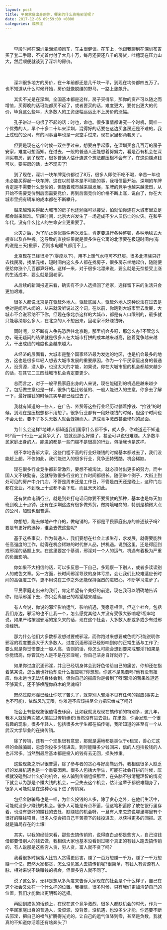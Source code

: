 ```yaml
---
layout: post
title: 平民家庭出身的你，哪来的什么资格邪淫呢？
date: 2017-12-06 09:59:00 +0800
categories: 戒邪淫
---
```


　　﻿﻿﻿﻿﻿﻿﻿﻿﻿﻿
　　早段时间在深圳坐滴滴顺风车，车主很健谈。在车上，他跟我聊到在深圳布吉买了套二手房，不光首付付了大几十万，每月还要还八千的房贷，吐槽现在压力山大，然后顺便就谈到了深圳的房价。
　　﻿﻿
　　深圳很多地方的房价，在十年前都还是几千块一平，到现在均价都四五万了。也不知道从什么时候开始，房价就像脱缰的野马，一路上涨飙升。
　　其实不光是在深圳，全国基本都是这样，房子买得早，那你的资产可以随之而增值，买得晚的话可能都买不起了，或者要买的话，难度更大，要付出更大的代价，毕竟这么些年，大多数人的工资涨幅远远比不上房价的涨幅。
　　孔子讲过一句很了不起的话：时也，命也。很多事情都讲究一个时机，同样一个优秀的人，早个十多二十年来深圳，混得好的话要在这边买套房还是不难的，我上过班的公司，有的同事当年也是一双空手过来，现在家里都两套房了。
　　但要是现在这个时候一双空手过来，想要白手起家，在深圳买套几百万的房子安家，难度可想而知。在过去，一般的普通人还能想着努努力，看是否有机会在深圳买套房，到了现在，很多普通人估计连这个想法都压根不会有了，在这边赚点钱可以，要买房的话，太不现实了!
　　到了现在，深圳一块车牌竞价都过了8万，很多人即使不吃不喝，辛苦一年也未必能买得起一块车牌。这在以前基本是不可能的事，我相信最开始，深圳的车牌肯定是不需要什么竞价的，但随着城市越来越发展，车牌的竞争也越来越激烈，从开始不需要竞价到后面需要竞价，再到后面竞价的价格不断上涨，说白了，你在大城市里拥有辆车的成本都在不断攀升。
　　越来越难买得起大城市的房子也还勉强可以接受，怕就怕你连在大城市里立足都会越来越难。早段时间，北京大兴发生了一场造成不少人员伤亡的火灾。在和平年代，没有什么比人的生命安全更重要了。
　　火灾之后，为了防止类似事件再次发生，肯定要进行各种整顿，各种地毯式大搜查以及各种拆。这导致的直接结果就是很多住在公寓的北漂要在极短时间内(有的说是三天)搬家，否则水电暖气都用不上。
　　北京现在已经很冷了(零度以下)，用不上暖气水电可不舒服。很多北漂族只好去找民房，找单元楼，短时间内这么多人都在找房子，很多房东坐地起价，随随便便给你涨个几百都算好的。这样一来，对于很多北漂来说，要么就是无奈接受上涨的生活成本，要么就是回老家。
　　从后续的新闻报道来看，确实有不少人选择回了老家，选择留下来的生活只会更加艰难。
　　很多人都说北京是在驱赶外地人，驱赶底层人，驱赶外地人这种说法在过去是绝对是闻所未闻的，从来就没听说过这个词。在以前，你跑到大城市里去发展，大城市不会说容纳不下你，但现在像北京这样的大城市，都是有人口限制的，最多就只能容纳那么多人，在北京的人不想出来，回老家不好赚钱呀。
　　同时呢，又不断有人争先恐后往北京跑，那里机会多呀，那怎么办?不管怎么办，毫无疑问的结果就是很多人在大城市打拼的成本越来越高，随着竞争越来越大，干出成绩的难度也会越来越大。
　　从经济的层面看，大城市是整个国家经济最为发达的地区，也是机会最多的地方，这也是很多年轻人想去大城市发展的重要原因。作为一个平民家庭出身的普通人，没资源，没人脉，也没太大的才能，如果说，你在大城市里的机会都越来越少的话，在其它二三四线城市机会肯定要更少。
　　总而言之，对于一般平民家庭出身的人来说，现在能碰到的机遇是越来越少了。包括做生意也是一样，很多门槛比较低的、一般人能进入的生意，你多去了解一下，最好赚钱的时候其实早都已经过去了。
　　我就有知道的一些人，在广告、外贸等这些行业经历过躺着挣钱、“捡钱”的时候，到现在是压根想都不用想了。很多行业都有一段好赚钱的时候，但这个时间也不会太长，要不了多久无数人就会蜂拥而入，造成竞争激烈甚至惨烈的局面。
　　为什么会这样?地球人都知道我们国家什么都不多，就人多，你难道还不知道吗?而一个行业一旦竞争大了，钱就没那么好赚了，甚至可以说很难赚。大多数平民家庭出身的人，能进的都是一些门槛不是很高的行业，包括我也是这样。
　　很不幸地告诉大家，这些门槛不高的行业好赚钱的时候基本都过去了，我们没能赶上趟。不仅如此，我们能进入的很多行业，竞争还特残酷，机会稀缺。
　　现在很多行业竞争都非常激烈，要想不被淘汰，就必须付出更多的努力，而中国人又不缺勤奋，这就导致很多行业的工作时间都很长。随便举个例子，大街上到处可见的房产中介门店，不管是周末还是工作日，不管是白天还是晚上，这种门店都在营业，不到晚上十点都不会下班，而且天天如此。
　　还有贷款电销行业，就是到处打电话问你要不要贷款的那种，基本也是每天加班到晚上十点钟。还有在深圳这边有很多做外贸，做跨境电商的，特别是稍微大点的公司，加班也很普遍。
　　你想想，跑去做地产中介的，做电销的，不都是平民家庭出身的普通孩子吗?要是有更好的选择，谁会去做这些呢?
　　基于这些事实，作为普通人，我们要想在社会上求生存，求发展，就得要能胜任高强度的工作，就得在机会稀缺的时代拼人品，拼机遇。说到这里，还是得回到戒邪淫的话题上来。在这里要定个基调，邪淫对一个人的运气、机遇有着极为严重的负面影响。
　　你如果不大相信的话，可以多反思一下自己，多观察一下别人，或者多读读别人的戒色文章。另一方面，长时间邪淫导致的身体亏损，会让我们比较难适应长时间的高强度工作，更不用说在工作之外还能保持强烈的进取心，不断学习进步了。
　　平民家庭走出来的我们，肯定希望有个美好的前途，现在我可以明确地告诉你，继续邪淫下去，你只会离自己的希望越来越远。
　　有人会说，你说的邪淫影响运气、影响机遇，我愿意相信，但这个社会，包括我们身边，邪淫的也不止我一个，怎么感觉其他人并没有受很大影响呢?坦率地说，如果严格按照邪淫的定义来的话，现在这个社会，大多数人都或多或少有过邪淫经历。
　　那为什么他们大多数都没想过要戒邪淫，而你跑过来想要戒色呢?只能说明你邪淫的程度要远大于大多数人，过度沉湎邪淫已经影响到你的正常生活与工作了;要么就是你觉悟要比一般人高，否则的话，你怎么可能会想到要来戒邪淫?如果是你觉悟高，你管其他人是不是在邪淫呢，你自己洁身自好就好了。
　　如果你过度沉湎邪淫，并且已经切身体会到好色带给自己的痛苦，你却还在指着某某说，怎么他也好色却没什么报应呢?你想想，你这不是愚蠢吗?他有没有报应，你永远也无法切身体会到，但你自己的报应你是尝到了呀!邪淫的苦果难道还不够真实，还不够唤醒你麻木的灵魂吗?
　　既然过度邪淫已经让你吃了苦头了，就算别人邪淫不见有任何的报应(事实上也不可能)，依然风光无限，你难道不应该拼尽全力把它给戒了吗?!
　　社会上有些现象很值得去琢磨，比如我就发现现在搞传销的特别多，这几年，我本人就曾两次被人骗进过传销组织(当然没有进去做)。在里面，你会发现一个很有趣的现象，很多年轻人，包括很多大学生都在搞传销，我所知道的甚至有一个从武汉大学毕业的在搞传销。
　　除了传销，还有一个现象很有意思，那就是遍地都是类似于e租宝，善心汇这样的金融骗局，忽悠你投多少钱进去，到时能赚多少钱回来，信的人包括投钱的人也非常多。当然到最后基本都是投入的钱有去无回，损失惨重。
　　这些现象之所以很普遍，除了参与者的贪心与好高骛远外，我相信很多人缺乏好的发展机遇也是一个重要因素。很多人包括大学生，可能在社会打拼的时候，压根就没碰到过什么好的机会，被人骗到传销组织那里，在头脑不够清醒理智的情况下就会认为那是个赚大钱的机会，一旦失去这个机会，估计这辈子都很难翻身了，很多人可能就是在这种心理下进了传销窝。
　　包括金融骗局也是一样，为什么投钱的人多，除了贪心之外，在他们生活中，可能就没多少赚钱的机会。很多人可能是有点积蓄，但这笔积蓄除了放在银行里存着，也没有更好的赚钱的去处，缺赚钱的机会呀，一旦有人来忽悠说哪里哪里有个很好的赚钱项目，很多人便会把自己辛苦攒下的钱投进去，以获得更多的回报。这就是骗局存在的土壤!
　　其实，以我的经验来看，那些去搞传销的，说得直白点都是些穷人，自己没钱借都要借别人的钱去做，我相信大家也基本没看到过哪个真正的有钱人跑去搞传销的，有人说那是这些穷人贪，穷人贪，富人就不贪了吗?
　　我看很多时候富人比穷人贪得更厉害，赚了一百万想赚一千万，赚了一千万想赚一个亿。既然大家都贪，怎么没见富人去搞传销呢?很简单，有钱人有资源有人脉，相对来说不缺赚钱的机会，但很多穷人就不同了。
　　说了这么多，无非是想从多角度来告诉大家现在的社会是个什么样子，自己在这个社会又处在一个什么样的位置。我相信，很多时候，只有我们更加清楚自己的位置，我们才能做出更明智的选择。
　　再回到戒色的话题上，在现在这个竞争激烈、很多人都缺机会的时代，作为一个平民家庭出身的普通人，没资源，没背景，没机遇，也没多少才能，你还要不断去邪淫，把自己的福气折腾得光光的，让自己的运气值降到零，甚至是负数，我就真的不知道你活着还有啥奔头了!﻿﻿